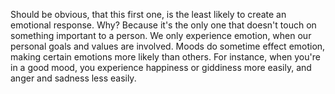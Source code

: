 Should be obvious, that this first one, is the least likely to create an
emotional response. Why? Because it's the only one that doesn't touch on
something important to a person. We only experience emotion, when our personal
goals and values are involved. Moods do sometime effect emotion, making certain
emotions more likely than others. For instance, when you're in a good mood, you
experience happiness or giddiness more easily, and anger and sadness less
easily.
